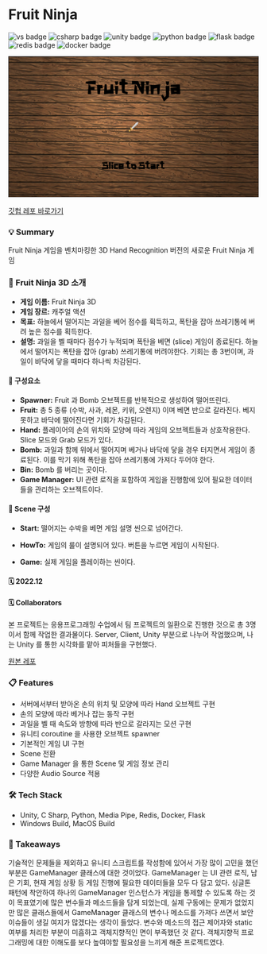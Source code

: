 # Fruit Ninja


![vs badge](https://img.shields.io/badge/VisualStudio-5C2D91?style=flat-square&logo=VisualStudio)
![csharp badge](https://img.shields.io/badge/C_Sharp-239120?style=flat-square&logo=CSharp&logoColor=white)
![unity badge](https://img.shields.io/badge/Unity-ffffff?style=flat-square&logo=Unity&logoColor=black)
![python badge](https://img.shields.io/badge/Python-3776AB?style=flat-square&logo=Python&logoColor=white)
![flask badge](https://img.shields.io/badge/Flask-000000?style=flat-square&logo=Flask)
![redis badge](https://img.shields.io/badge/Redis-DC382D?style=flat-square&logo=Redis&logoColor=white)
![docker badge](https://img.shields.io/badge/Docker-2496ED?style=flat-square&logo=Docker&logoColor=white)

![logo](./logos/FruitNinja.jpeg)

[깃헙 레포 바로가기](https://github.com/linda2927/FruitNinja.git)


### 💡 Summary
Fruit Ninja 게임을 벤치마킹한 3D Hand Recognition 버전의 새로운 Fruit Ninja 게임


### 👀 Fruit Ninja 3D 소개

* __게임 이름:__ Fruit Ninja 3D
* __게임 장르:__ 캐주얼 액션
* __목표:__ 하늘에서 떨어지는 과일을 베어 점수를 획득하고, 폭탄을 잡아 쓰레기통에 버려 높은 점수를 획득한다.
* __설명:__ 과일을 벨 때마다 점수가 누적되며 폭탄을 베면 (slice) 게임이 종료된다. 하늘에서 떨어지는 폭탄을 잡아  (grab) 쓰레기통에 버려야한다. 기회는 총 3번이며, 과일이 바닥에 닿을 때마다 하나씩 차감된다.


#### 🍉 구성요소

* __Spawner:__ Fruit 과 Bomb 오브젝트를 반복적으로 생성하여 떨어뜨린다.
* __Fruit:__ 총 5 종류 (수박, 사과, 레몬, 키위, 오렌지) 이며 베면 반으로 갈라진다. 베지 못하고 바닥에 떨어진다면 기회가 차감된다.
* __Hand:__ 플레이어의 손의 위치와 모양에 따라 게임의 오브젝트들과 상호작용한다. Slice 모드와 Grab 모드가 있다.
* __Bomb:__ 과일과 함께 위에서 떨어지며 베거나 바닥에 닿을 경우 터지면서 게임이 종료된다. 이를 막기 위해 폭탄을 잡아 쓰레기통에 가져다 두어야 한다.
* __Bin:__ Bomb 를 버리는 곳이다.
* __Game Manager:__ UI 관련 로직을 포함하여 게임을 진행함에 있어 필요한 데이터들을 관리하는 오브젝트이다.


#### 🍉 Scene 구성

* __Start:__ 떨어지는 수박을 베면 게임 설명 씬으로 넘어간다.

* __HowTo:__ 게임의 룰이 설명되어 있다. 버튼을 누르면 게임이 시작된다.

* __Game:__ 실제 게임을 플레이하는 씬이다.



#### 🗓 2022.12

#### 🗓 Collaborators
본 프로젝트는 응용프로그래밍 수업에서 팀 프로젝트의 일환으로 진행한 것으로 총 3명이서 함께 작업한 결과물이다.
Server, Client, Unity 부분으로 나누어 작업했으며, 나는 Unity 를 통한 시각화를 맡아 피처들을 구현했다.

[원본 레포](https://github.com/jaehee329/FruitNinja)


### 📋 Features
* 서버에서부터 받아온 손의 위치 및 모양에 따라 Hand 오브젝트 구현
* 손의 모양에 따라 베거나 잡는 동작 구현
* 과일을 벨 때 속도와 방향에 따라 반으로 갈라지는 모션 구현
* 유니티 coroutine 을 사용한 오브젝트 spawner
* 기본적인 게임 UI 구현
* Scene 전환
* Game Manager 을 통한 Scene 및 게임 정보 관리
* 다양한 Audio Source 적용

### 🛠 Tech Stack
* Unity, C Sharp, Python, Media Pipe, Redis, Docker, Flask
* Windows Build, MacOS Build


### 📌 Takeaways
기술적인 문제들을 제외하고 유니티 스크립트를 작성함에 있어서 가장 많이 고민을 했던 부분은 GameManager 클래스에 대한 것이었다.
GameManager 는 UI 관련 로직, 남은 기회, 현재 게임 상황 등 게임 진행에 필요한 데이터들을 모두 다 담고 있다. 싱글톤 패턴에 착안하여
하나의 GameManager 인스턴스가 게임을 통제할 수 있도록 하는 것이 목표였기에 많은 변수들과 메소드들을 담게 되었는데, 실제 구동에는 문제가 없었지만
많은 클래스들에서 GameManager 클래스의 변수나 메소드를 가져다 쓰면서 보안 이슈들이 생길 여지가 많겠다는 생각이 들었다.
변수와 메소드의 접근 제어자와 static 여부를 처리한 부분이 미흡하고 객체지향적인 면이 부족했던 것 같다. 
객체지향적 프로그래밍에 대한 이해도를 보다 높여야할 필요성을 느끼게 해준 프로젝트였다.


